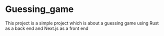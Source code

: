 # Guessing_game
This project is a simple project which is about  a guessing game using Rust as a back end and Next.js as a front end
